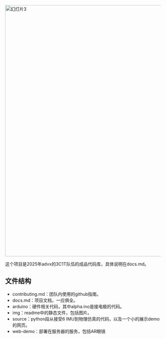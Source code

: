 <img width="1440" height="810" alt="幻灯片3" src="https://github.com/user-attachments/assets/60113e51-be79-4138-ab32-5947c7034f35" />

这个项目是2025年advx的3C1T队伍的成品代码库，具体说明在docs.md。

## 文件结构

- contributing.md：团队内使用的github指南。
- docs.md：项目文档，一应俱全。
- arduino：硬件相关代码，其中alpha.ino是接电极的代码。
- img：readme中的静态文件，包括图片。
- source：python段从接受6 IMU到物理仿真的代码，以及一个小的展示demo的网页。
- web-demo：部署在服务器的服务，包括AR眼镜


